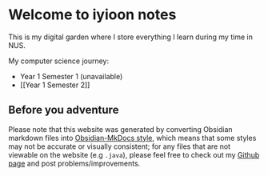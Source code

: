 # Welcome to iyioon notes

This is my digital garden where I store everything I learn during my time in NUS.

My computer science journey:

- Year 1 Semester 1 (unavailable)
- [[Year 1 Semester 2]]

## Before you adventure

Please note that this website was generated by converting Obsidian markdown files into [Obsidian-MkDocs style](https://github.com/jobindjohn/obsidian-publish-mkdocs), which means that some styles may not be accurate or visually consistent; for any files that are not viewable on the website (e.g `.java`), please feel free to check out my [Github page](https://github.com/iyioon/iyioon-notes/tree/main/docs) and post problems/improvements.
